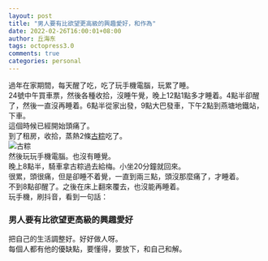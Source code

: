 ```yaml
---
layout: post
title: "男人要有比欲望更高級的興趣愛好，和作為"
date: 2022-02-26T16:00:01+08:00
author: 丘海东
tags: octopress3.0
comments: true
categories: personal
---
```

過年在家期間，每天醒了吃，吃了玩手機電腦，玩累了睡。  
24號中午買車票，然後各種收拾，沒睡午覺，晚上12點1點多才睡着。4點半卻醒了，然後一直沒再睡着。6點半從家出發，9點大巴發車，下午2點到燕塘地鐵站，下車。  
這個時候已經開始頭痛了。  
到了租房，收拾，蒸熱2條[古粽](https://bkimg.cdn.bcebos.com/pic/0df3d7ca7bcb0a4682b36d3a6b63f6246b60af24?x-bce-process=image/watermark,image_d2F0ZXIvYmFpa2U4MA==,g_7,xp_5,yp_5/format,f_auto)吃了。  
![古粽](https://ss0.baidu.com/94o3dSag_xI4khGko9WTAnF6hhy/baike/g=0;w=268/sign=e56602fba786c91718035732be0042f9/0df3d7ca7bcb0a4682b36d3a6b63f6246b60af24.jpg)  
然後玩玩手機電腦。也沒有睡覺。  
晚上8點半，騎車拿古粽過去給梅。小坐20分鐘就回來。  
很累，頭很痛，但是卻睡不着覺，一直到兩三點，頭沒那麼痛了，才睡着。  
不到8點卻醒了。之後在床上翻來覆去，也沒能再睡着。  
玩手機，刷抖音，看到一句話：
### **男人要有比欲望更高級的興趣愛好**
把自己的生活調整好。好好做人呀。  
每個人都有他的優缺點，要懂得，要放下，和自己和解。
